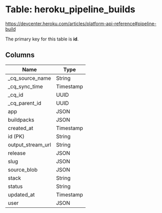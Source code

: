 # Table: heroku_pipeline_builds

https://devcenter.heroku.com/articles/platform-api-reference#pipeline-build

The primary key for this table is **id**.

## Columns

| Name          | Type          |
| ------------- | ------------- |
|_cq_source_name|String|
|_cq_sync_time|Timestamp|
|_cq_id|UUID|
|_cq_parent_id|UUID|
|app|JSON|
|buildpacks|JSON|
|created_at|Timestamp|
|id (PK)|String|
|output_stream_url|String|
|release|JSON|
|slug|JSON|
|source_blob|JSON|
|stack|String|
|status|String|
|updated_at|Timestamp|
|user|JSON|